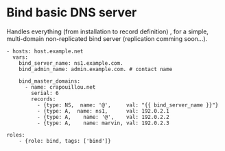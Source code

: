 Bind basic DNS server
=====================

Handles everything (from installation to record definition) , for a simple,
multi-domain non-replicated bind server (replication comming soon...).

    - hosts: host.example.net
      vars:
        bind_server_name: ns1.example.com.
        bind_admin_name: admin.example.com. # contact name

        bind_master_domains:
          - name: crapouillou.net
            serial: 6
            records:
              - {type: NS,  name: '@',     val: "{{ bind_server_name }}"}
              - {type: A,  name: ns1,      val: 192.0.2.1
              - {type: A,    name: '@',    val: 192.0.2.2
              - {type: A,    name: marvin, val: 192.0.2.3

    roles:
        - {role: bind, tags: ['bind']}

